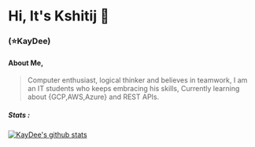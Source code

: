 # Hi, It's Kshitij 👋 

### (:star:KayDee)

####  About Me,
> Computer enthusiast, logical thinker and believes in teamwork, I am an IT students who keeps embracing his skills, Currently learning about {GCP,AWS,Azure} and REST APIs.



##### Stats :
[![KayDee's github stats](https://github-readme-stats.vercel.app/api?username=kaydee0502&count_private=true&show_icons=true&theme=cobalt&hide=stars)](https://github.com/kaydee0502/github-readme-stats)


<!--
**kaydee0502/kaydee0502** is a ✨ _special_ ✨ repository because its `README.md` (this file) appears on your GitHub profile.

Here are some ideas to get you started:

- 🔭 I’m currently working on ...
- 🌱 I’m currently learning ...
- 👯 I’m looking to collaborate on ...
- 🤔 I’m looking for help with ...
- 💬 Ask me about ...
- 📫 How to reach me: ...
- 😄 Pronouns: ...
- ⚡ Fun fact: ...
-->
